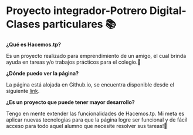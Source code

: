# Proyecto integrador-Potrero Digital-Clases particulares 📚

**¿Qué es Hacemos.tp?**

Es un proyecto realizado para emprendimiento de un amigo, el cual brinda ayuda en tareas y/o trabajos prácticos para el colegio.📖

**¿Dónde puedo ver la página?**

La página está alojada en Github.io, se encuentra disponible desde el siguiente [link](https://gonzalolamas.github.io/Clases-particulares/ "link"). 

**¿Es un proyecto que puede tener mayor desarrollo?**

Tengo en mente extender las funcionalidades de Hacemos.tp. Mi meta es aplicar nuevas tecnologías para que la página logre ser funcional y de fácil acceso para todo aquel alumno que necesite resolver sus tareas!📗

